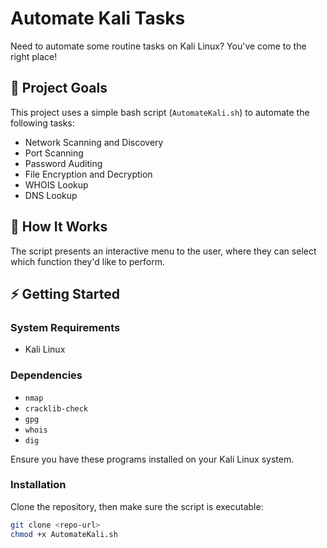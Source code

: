 # Automate Kali Tasks

Need to automate some routine tasks on Kali Linux? You've come to the right place!

## 🎯 Project Goals

This project uses a simple bash script (`AutomateKali.sh`) to automate the following tasks:

- Network Scanning and Discovery
- Port Scanning
- Password Auditing
- File Encryption and Decryption
- WHOIS Lookup
- DNS Lookup

## 🤖 How It Works

The script presents an interactive menu to the user, where they can select which function they'd like to perform. 

## ⚡ Getting Started

### System Requirements

- Kali Linux

### Dependencies

- `nmap`
- `cracklib-check`
- `gpg`
- `whois`
- `dig`

Ensure you have these programs installed on your Kali Linux system.

### Installation

Clone the repository, then make sure the script is executable:

```bash
git clone <repo-url>
chmod +x AutomateKali.sh
